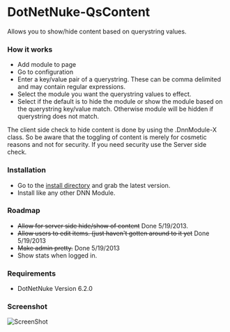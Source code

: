DotNetNuke-QsContent
====================

Allows you to show/hide content based on querystring values.


### How it works
* Add module to page
* Go to configuration
* Enter a key/value pair of a querystring. These can be comma delimited and may contain regular expressions.
* Select the module you want the querystring values to effect.
* Select if the default is to hide the module or show the module based on the querystring key/value match. Otherwise module will be hidden if querystring does not match.

The client side check to hide content is done by using the .DnnModule-X class. So be aware that the toggling of content is merely for cosmetic reasons and not for security. If you need security use the Server side check.

### Installation
* Go to the [install directory](https://github.com/InspectorIT/DotNetNuke-QsContent/tree/master/install) and grab the latest version.
* Install like any other DNN Module.

### Roadmap
* <del>Allow for server side hide/show of content</del> Done 5/19/2013.
* <del>Allow users to edit items. (just haven't gotten around to it yet</del> Done 5/19/2013
* <del>Make admin pretty.</del> Done 5/19/2013
* Show stats when logged in.

### Requirements
* DotNetNuke Version 6.2.0

### Screenshot

![ScreenShot](https://dl.dropboxusercontent.com/u/10620012/Qscontent-v2.png)
